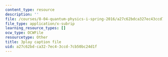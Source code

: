 ```yaml
---
content_type: resource
description: ''
file: /courses/8-04-quantum-physics-i-spring-2016/a27c62bdca327ec43ccd7cb50bc24d1f_VY-_xLxHQbA.srt
file_type: application/x-subrip
learning_resource_types: []
ocw_type: OCWFile
resourcetype: Other
title: 3play caption file
uid: a27c62bd-ca32-7ec4-3ccd-7cb50bc24d1f
---
```

